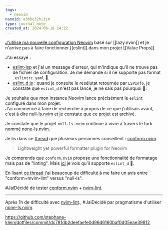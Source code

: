 ```yaml
---
tags:
  - neovim
nanoid: a3bbe32hi1jm
type: journal_note
created_at: 2024-06-18 14:22
---
```

[J'utilise ma nouvelle configuration Neovim](https://github.com/stephane-klein/dotfiles/blob/5bfd3217cdb1030525f85a3605396615399eaafa/neovim-playground/config/nvim/init.lua#L337) basé sur [[lazy.nvim]] et je n'arrive pas à faire fonctionner [[eslint]] dans mon projet [[Value Props]].

J'ai essayé :

- [eslint-lsp](https://github.com/microsoft/vscode-eslint) et j'ai un message d'erreur, qui m'indique qu'il ne trouve pas de fichier de configuration. Je me demande si il ne supporte pas format `.eslintrc.yaml` 🤔.
- [eslint_d.js](https://github.com/mantoni/eslint_d.js/) : quand je consulte le resélutat retournée par `LSPInfo`, je constate que `eslint_d` n'est pas lancé, je ne sais pas pourquoi 🤔.

Je souhaite que mon instance Neovim lance précisément le `eslint` configuré dans mon projet.  
J'ai commencé à faire de recherche à propos de ce que j'utilisais avant, c'est à dire [null-ls.nvim](https://github.com/jose-elias-alvarez/null-ls.nvim/) et je constate que ce projet est archivé.

Je constate que le projet `null-ls.nvim` continue à vivre à travers le fork nommé  [none-ls.nvim](https://github.com/nvimtools/none-ls.nvim).

Je lis dans ce [thread](https://old.reddit.com/r/neovim/comments/17h11wg/did_you_migrate_from_nullls/) que plusieurs personnes conseillent : [conform.nvim](https://github.com/stevearc/conform.nvim/).

>  Lightweight yet powerful formatter plugin for Neovim 

Je comprends que `conform.nvim` propose une fonctionnalité de formatage mais pas de "linting".
Mais [ici](https://github.com/stevearc/conform.nvim/blob/0d12c3781384d63909431297ed1a0f383008bb8f/doc/conform.txt#L264) je vois qu'il supporte `eslint_d` 🤔.

En lisant [ce thread](https://old.reddit.com/r/neovim/comments/1aiphg8/which_is_better_nonels_or_nvimlint_conform/?%E2%80%A6=) j'ai beaucoup de difficulté à me faire un avis entre "conform+mvim-lint" versus "null-ls".

#JaiDécidé de tester [conform.nvim](https://github.com/stevearc/conform.nvim/) + [nvim-lint](https://github.com/mfussenegger/nvim-lint?tab=readme-ov-file).

---

Après 1h de difficulté avec [nvim-lint](https://github.com/mfussenegger/nvim-lint?tab=readme-ov-file)., #JaiDécidé par pragmatisme d'utiliser [none-ls.nvim](https://github.com/nvimtools/none-ls.nvim).

https://github.com/stephane-klein/dotfiles/commit/dc781db2deefaefe0d96d6160baf0d05eae39812
